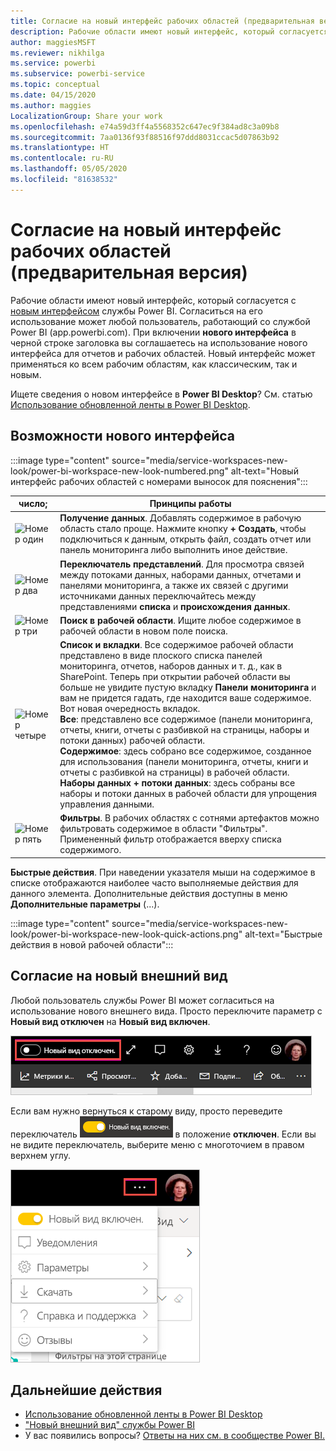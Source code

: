 ```yaml
---
title: Согласие на новый интерфейс рабочих областей (предварительная версия)
description: Рабочие области имеют новый интерфейс, который согласуется с новым интерфейсом службы Power BI.
author: maggiesMSFT
ms.reviewer: nikhilga
ms.service: powerbi
ms.subservice: powerbi-service
ms.topic: conceptual
ms.date: 04/15/2020
ms.author: maggies
LocalizationGroup: Share your work
ms.openlocfilehash: e74a59d3ff4a5568352c647ec9f384ad8c3a09b8
ms.sourcegitcommit: 7aa0136f93f88516f97ddd8031ccac5d07863b92
ms.translationtype: HT
ms.contentlocale: ru-RU
ms.lasthandoff: 05/05/2020
ms.locfileid: "81638532"
---
```

# <a name="opt-in-to-the-workspace-new-look-preview"></a>Согласие на новый интерфейс рабочих областей (предварительная версия)

Рабочие области имеют новый интерфейс, который согласуется с [новым интерфейсом](../service-new-look.md) службы Power BI. Согласиться на его использование может любой пользователь, работающий со службой Power BI (app.powerbi.com). При включении **нового интерфейса** в черной строке заголовка вы соглашаетесь на использование нового интерфейса для отчетов и рабочих областей. Новый интерфейс может применяться ко всем рабочим областям, как классическим, так и новым.

Ищете сведения о новом интерфейсе в **Power BI Desktop**? См. статью [Использование обновленной ленты в Power BI Desktop](../desktop-ribbon.md).

## <a name="features-of-the-new-look"></a>Возможности нового интерфейса

:::image type="content" source="media/service-workspaces-new-look/power-bi-workspace-new-look-numbered.png" alt-text="Новый интерфейс рабочих областей с номерами выносок для пояснения":::

|число;  |Принципы работы |
|---------|---------|
|  ![Номер один](media/service-workspaces-new-look/circle-one.png)  | **Получение данных**. Добавлять содержимое в рабочую область стало проще. Нажмите кнопку **+ Создать**, чтобы подключиться к данным, открыть файл, создать отчет или панель мониторинга либо выполнить иное действие.  |
| ![Номер два](media/service-workspaces-new-look/circle-two.png)  | **Переключатель представлений**. Для просмотра связей между потоками данных, наборами данных, отчетами и панелями мониторинга, а также их связей с другими источниками данных переключайтесь между представлениями **списка** и **происхождения данных**. |
| ![Номер три](media/service-workspaces-new-look/circle-three.png) | **Поиск в рабочей области**. Ищите любое содержимое в рабочей области в новом поле поиска.  |
| ![Номер четыре](media/service-workspaces-new-look/circle-four.png)  | **Список и вкладки**. Все содержимое рабочей области представлено в виде плоского списка панелей мониторинга, отчетов, наборов данных и т. д., как в SharePoint. Теперь при открытии рабочей области вы больше не увидите пустую вкладку **Панели мониторинга** и вам не придется гадать, где находится ваше содержимое. Вот новая очередность вкладок. <br>**Все**: представлено все содержимое (панели мониторинга, отчеты, книги, отчеты с разбивкой на страницы, наборы и потоки данных) рабочей области. <br>**Содержимое**: здесь собрано все содержимое, созданное для использования (панели мониторинга, отчеты, книги и отчеты с разбивкой на страницы) в рабочей области. <br>**Наборы данных + потоки данных**: здесь собраны все наборы и потоки данных в рабочей области для упрощения управления данными. |
| ![Номер пять](media/service-workspaces-new-look/circle-five.png) | **Фильтры**. В рабочих областях с сотнями артефактов можно фильтровать содержимое в области "Фильтры". Примененный фильтр отображается вверху списка содержимого. |

**Быстрые действия**. При наведении указателя мыши на содержимое в списке отображаются наиболее часто выполняемые действия для данного элемента. Дополнительные действия доступны в меню **Дополнительные параметры** (...).

:::image type="content" source="media/service-workspaces-new-look/power-bi-workspace-new-look-quick-actions.png" alt-text="Быстрые действия в новой рабочей области":::

## <a name="opt-in-to-the-new-look"></a>Согласие на новый внешний вид

Любой пользователь службы Power BI может согласиться на использование нового внешнего вида. Просто переключите параметр с **Новый вид отключен** на **Новый вид включен**.

![Согласие на новый внешний вид](media/service-workspaces-new-look/power-bi-new-look-off.png)

Если вам нужно вернуться к старому виду, просто переведите переключатель ![Новый вид включен](media/service-workspaces-new-look/power-bi-new-look-toggle-on.png) в положение **отключен**. Если вы не видите переключатель, выберите меню с многоточием в правом верхнем углу.

![Отказ от нового интерфейса](media/service-workspaces-new-look/power-bi-new-look-on.png)

## <a name="next-steps"></a>Дальнейшие действия

- [Использование обновленной ленты в Power BI Desktop](../desktop-ribbon.md)
- ["Новый внешний вид" службы Power BI](../service-new-look.md)
- У вас появились вопросы? [Ответы на них см. в сообществе Power BI.](https://community.powerbi.com/)

